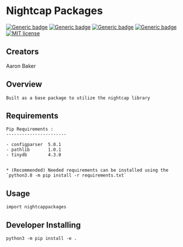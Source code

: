 # Nightcap Packages
[![Generic badge](https://img.shields.io/badge/Python-3.8-blue.svg)](https://www.python.org/downloads/release/python-373/)
[![Generic badge](https://img.shields.io/badge/build-passing-GREEN.svg)]()
[![Generic badge](https://img.shields.io/badge/version-1.0-GREEN.svg)]()
[![Generic badge](https://img.shields.io/badge/wiki-in_progress-yellow.svg)](https://github.com/abaker2010/nightcapccore/wiki)
[![MIT license](https://img.shields.io/badge/License-MIT-blue.svg)](https://github.com/abaker2010/nightcapccore/blob/master/LICENSE)


Creators 
-----------------------
Aaron Baker

Overview
-----------------------

	Built as a base package to utilize the nightcap library


Requirements
-----------------------
	Pip Requirements : 
	-----------------------
 
    - configparser  5.0.1
    - pathlib       1.0.1
    - tinydb        4.3.0

	
	* (Recommended) Needed requirements can be installed using the `python3.8 -m pip install -r requirements.txt`

Usage
-----------------------

	import nightcappackages
 
Developer Installing
-----------------------

	python3 -m pip install -e .

